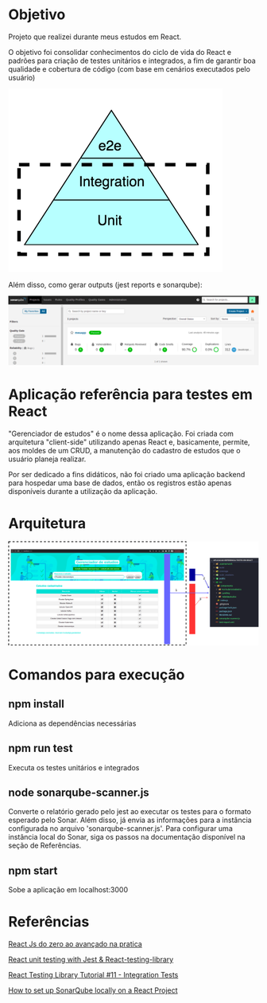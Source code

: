 # Objetivo
Projeto que realizei durante meus estudos em React.

O objetivo foi consolidar conhecimentos do ciclo de vida do React e padrões para criação de testes unitários e integrados, a fim de garantir boa qualidade e cobertura de código (com base em cenários executados pelo usuário)

![piramide-testes](/wiki/piramide-testes.png)

Além disso, como gerar outputs (jest reports e sonarqube):

![sonar](/wiki/sonar.png)

# Aplicação referência para testes em React 
"Gerenciador de estudos" é o nome dessa aplicação. Foi criada com arquitetura "client-side" utilizando apenas React e, basicamente, permite, aos moldes de um CRUD, a manutenção do cadastro de estudos que o usuário planeja realizar.  

Por ser dedicado a fins didáticos, não foi criado uma aplicação backend para hospedar uma base de dados, então os registros estão apenas disponíveis durante a utilização da aplicação.

# Arquitetura
![arquitetura](/wiki/arquitetura-referencia-testes-unitarios-integrados-react.png)

# Comandos para execução

## npm install
Adiciona as dependências necessárias

## npm run test
Executa os testes unitários e integrados

## node sonarqube-scanner.js 
Converte o relatório gerado pelo jest ao executar os testes para o formato esperado pelo Sonar. Além disso, já envia as informações para a instância configurada no arquivo 'sonarqube-scanner.js'.
Para configurar uma instância local do Sonar, siga os passos na documentação disponível na seção de Referências.

## npm start
Sobe a aplicação em localhost:3000

# Referências

[React Js do zero ao avançado na pratica
](https://www.udemy.com/course/curso-reactjs/learn/lecture/32057304?start=15#overview)

[React unit testing with Jest & React-testing-library
](https://www.youtube.com/watch?v=3e1GHCA3GP0&t=422s&ab_channel=techsith)

[React Testing Library Tutorial #11 - Integration Tests
](https://www.youtube.com/watch?v=6wbnwsKrnYU&ab_channel=TheNetNinja)

[How to set up SonarQube locally on a React Project](https://javascript.plainenglish.io/how-to-set-up-sonarqube-locally-on-a-react-typescript-project-ec02cd8e2626)

